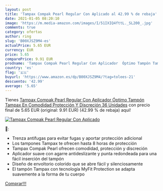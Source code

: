 ```yaml
---
layout: post
title: 'Tampax Compak Pearl Regular Con Aplicado al 42.99 % de rebaja'
date: 2021-01-05 08:20:10
image: 'https://m.media-amazon.com/images/I/51IXIQ4fttL._SL200_.jpg'
comments: true
category: ofertas
author: ring
slug: 'B00XJSZ9M4-es'
actualPrice: 5.65 EUR
currency: EUR
price: 5.65
comparePrice: 9.91 EUR
prodname: 'Tampax Compak Pearl Regular Con Aplicador  Óptimo Tampón Tampax En Comodidad  Protección Y Discreción  36 Unidades'
country: 'es'
flag: '🇪🇸'
buyurl: 'https://www.amazon.es/dp/B00XJSZ9M4/?tag=tolees-21'
descuento: '42.99'
average: '5.65'
---
```


Tienes [Tampax Compak Pearl Regular Con Aplicador  Óptimo Tampón Tampax En Comodidad  Protección Y Discreción  36 Unidades](https://www.amazon.es/dp/B00XJSZ9M4/?tag=tolees-21) con precio final de  5.65 EUR (original: 9.91 EUR) (42.99 %  de rebaja) aqui!

[![Tampax Compak Pearl Regular Con Aplicado](https://m.media-amazon.com/images/I/51IXIQ4fttL._SL200_.jpg)](https://www.amazon.es/dp/B00XJSZ9M4/?tag=tolees-21)

🔎:

- Trenza antifugas para evitar fugas y aportar protección adicional
- Los tampones Tampax te ofrecen hasta 8 horas de protección
- Tampax Compak Pearl ofrecen comodidad, protección y discreción
- Aplicador suave con agarre antideslizante y punta redondeada para una fácil inserción del tampón
- Diseño de envoltorio colorido que se abre fácil y silenciosamente
- El tampón Tampax con tecnología MyFit Protection se adapta suavemente a la forma de tu cuerpo

[Comprar!!!](https://www.amazon.es/dp/B00XJSZ9M4/?tag=tolees-21)
